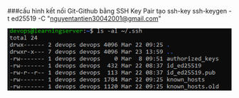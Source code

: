 ###cấu hình kết nối Git-Github bằng SSH Key Pair
tạo ssh-key 
ssh-keygen -t ed25519 -C "nguyentantien30042001@gmail.com"

![](Screenshot%202023-03-27%20205744.png)